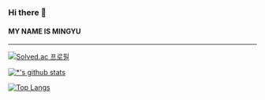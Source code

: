 

### Hi there 👋

#### MY NAME IS MINGYU

--- 
[![Solved.ac 프로필](http://mazassumnida.wtf/api/v2/generate_badge?boj=dbflwkdj)](https://solved.ac/dbflwkdj)

<!-- **blod** <br>
*itailc*
~~취소선

* 1번
* 2번
* 3번

[네이버](https://www.naver.com)

```
print('파이선 코딩')
```
😏
😂
 -->


[![*'s github stats](https://github-readme-stats.vercel.app/api?username=mingyuda)](https://github.com/깃허브아이디)


[![Top Langs](https://github-readme-stats.vercel.app/api/top-langs/?username=mingyuda)](https://github.com/깃허브아이디/github-readme-stats)







<!--
**mingyuda/mingyuda** is a ✨ _special_ ✨ repository because its `README.md` (this file) appears on your GitHub profile.

Here are some ideas to get you started:

- 🔭 I’m currently working on ...
- 🌱 I’m currently learning ...
- 👯 I’m looking to collaborate on ...
- 🤔 I’m looking for help with ...
- 💬 Ask me about ...
- 📫 How to reach me: ...
- 😄 Pronouns: ...
- ⚡ Fun fact: ...
-->

